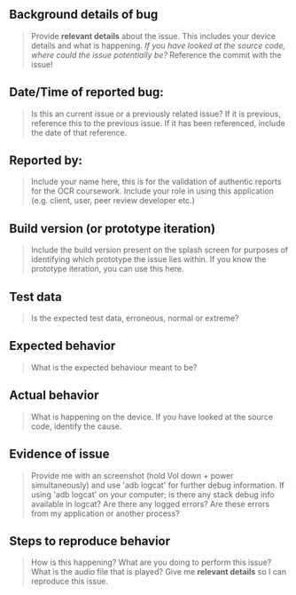 ## Background details of bug
>Provide **relevant details** about the issue. This includes your device details and what is happening. _If you have looked at the source code, where could the issue potentially be?_ Reference the commit with the issue!

## Date/Time of reported bug:
>Is this an current issue or a previously related issue? If it is previous, reference this to the previous issue. If it has been referenced, include the date of that reference.

## Reported by:
>Include your name here, this is for the validation of authentic reports for the OCR coursework. Include your role in using this application (e.g. client, user, peer review developer etc.)

## Build version (or prototype iteration)
>Include the build version present on the splash screen for purposes of identifying which prototype the issue lies within.
>If you know the prototype iteration, you can use this here.

## Test data
>Is the expected test data, erroneous, normal or extreme?

## Expected behavior
>What is the expected behaviour meant to be?

## Actual behavior
>What is happening on the device. If you have looked at the source code, identify the cause.

## Evidence of issue
>Provide me with an screenshot (hold Vol down + power simultaneously) and use 'adb logcat' for further debug information. 
>If using 'adb logcat' on your computer; is there any stack debug info available in logcat? Are there any logged errors? Are these errors from my application or another process?

## Steps to reproduce behavior
>How is this happening? What are you doing to perform this issue? What is the audio file that is played? Give me **relevant details** so I can reproduce this issue.
